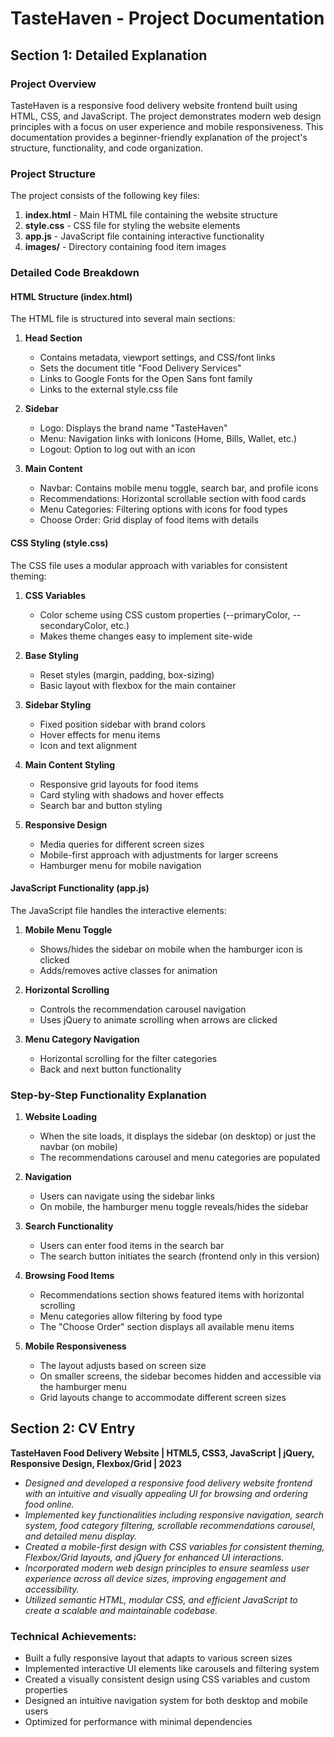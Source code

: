 # TasteHaven - Project Documentation

## Section 1: Detailed Explanation

### Project Overview
TasteHaven is a responsive food delivery website frontend built using HTML, CSS, and JavaScript. The project demonstrates modern web design principles with a focus on user experience and mobile responsiveness. This documentation provides a beginner-friendly explanation of the project's structure, functionality, and code organization.

### Project Structure
The project consists of the following key files:

1. **index.html** - Main HTML file containing the website structure
2. **style.css** - CSS file for styling the website elements
3. **app.js** - JavaScript file containing interactive functionality
4. **images/** - Directory containing food item images

### Detailed Code Breakdown

#### HTML Structure (index.html)

The HTML file is structured into several main sections:

1. **Head Section**
   - Contains metadata, viewport settings, and CSS/font links
   - Sets the document title "Food Delivery Services"
   - Links to Google Fonts for the Open Sans font family
   - Links to the external style.css file

2. **Sidebar**
   - Logo: Displays the brand name "TasteHaven"
   - Menu: Navigation links with Ionicons (Home, Bills, Wallet, etc.)
   - Logout: Option to log out with an icon

3. **Main Content**
   - Navbar: Contains mobile menu toggle, search bar, and profile icons
   - Recommendations: Horizontal scrollable section with food cards
   - Menu Categories: Filtering options with icons for food types
   - Choose Order: Grid display of food items with details

#### CSS Styling (style.css)

The CSS file uses a modular approach with variables for consistent theming:

1. **CSS Variables**
   - Color scheme using CSS custom properties (--primaryColor, --secondaryColor, etc.)
   - Makes theme changes easy to implement site-wide

2. **Base Styling**
   - Reset styles (margin, padding, box-sizing)
   - Basic layout with flexbox for the main container

3. **Sidebar Styling**
   - Fixed position sidebar with brand colors
   - Hover effects for menu items
   - Icon and text alignment

4. **Main Content Styling**
   - Responsive grid layouts for food items
   - Card styling with shadows and hover effects
   - Search bar and button styling

5. **Responsive Design**
   - Media queries for different screen sizes
   - Mobile-first approach with adjustments for larger screens
   - Hamburger menu for mobile navigation

#### JavaScript Functionality (app.js)

The JavaScript file handles the interactive elements:

1. **Mobile Menu Toggle**
   - Shows/hides the sidebar on mobile when the hamburger icon is clicked
   - Adds/removes active classes for animation

2. **Horizontal Scrolling**
   - Controls the recommendation carousel navigation
   - Uses jQuery to animate scrolling when arrows are clicked

3. **Menu Category Navigation**
   - Horizontal scrolling for the filter categories
   - Back and next button functionality

### Step-by-Step Functionality Explanation

1. **Website Loading**
   - When the site loads, it displays the sidebar (on desktop) or just the navbar (on mobile)
   - The recommendations carousel and menu categories are populated

2. **Navigation**
   - Users can navigate using the sidebar links
   - On mobile, the hamburger menu toggle reveals/hides the sidebar

3. **Search Functionality**
   - Users can enter food items in the search bar
   - The search button initiates the search (frontend only in this version)

4. **Browsing Food Items**
   - Recommendations section shows featured items with horizontal scrolling
   - Menu categories allow filtering by food type
   - The "Choose Order" section displays all available menu items

5. **Mobile Responsiveness**
   - The layout adjusts based on screen size
   - On smaller screens, the sidebar becomes hidden and accessible via the hamburger menu
   - Grid layouts change to accommodate different screen sizes

## Section 2: CV Entry

**TasteHaven Food Delivery Website | HTML5, CSS3, JavaScript | jQuery, Responsive Design, Flexbox/Grid | 2023**

- *Designed and developed a responsive food delivery website frontend with an intuitive and visually appealing UI for browsing and ordering food online.*
- *Implemented key functionalities including responsive navigation, search system, food category filtering, scrollable recommendations carousel, and detailed menu display.*
- *Created a mobile-first design with CSS variables for consistent theming, Flexbox/Grid layouts, and jQuery for enhanced UI interactions.*
- *Incorporated modern web design principles to ensure seamless user experience across all device sizes, improving engagement and accessibility.*
- *Utilized semantic HTML, modular CSS, and efficient JavaScript to create a scalable and maintainable codebase.*

### Technical Achievements:
- Built a fully responsive layout that adapts to various screen sizes
- Implemented interactive UI elements like carousels and filtering system
- Created a visually consistent design using CSS variables and custom properties
- Designed an intuitive navigation system for both desktop and mobile users
- Optimized for performance with minimal dependencies 
